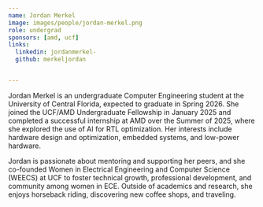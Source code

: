 ```yaml
---
name: Jordan Merkel
image: images/people/jordan-merkel.png
role: undergrad
sponsors: [amd, ucf]
links:
  linkedin: jordanmerkel-
  github: merkeljordan


---
```


Jordan Merkel is an undergraduate Computer Engineering student at the University of Central Florida, expected to graduate in Spring 2026. She joined the UCF/AMD Undergraduate Fellowship in January 2025 and completed a successful internship at AMD over the Summer of 2025, where she explored the use of AI for RTL optimization. Her interests include hardware design and optimization, embedded systems, and low-power hardware.

Jordan is passionate about mentoring and supporting her peers, and she co-founded Women in Electrical Engineering and Computer Science (WEECS) at UCF to foster technical growth, professional development, and community among women in ECE. Outside of academics and research, she enjoys horseback riding, discovering new coffee shops, and traveling.